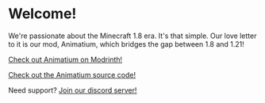 # Welcome!
We're passionate about the Minecraft 1.8 era. It's that simple. Our love letter to it is our mod, Animatium, which bridges the gap between 1.8 and 1.21!

[Check out Animatium on Modrinth!](https://modrinth.com/project/animatium)

[Check out the Animatium source code!](https://github.com/Legacy-Visuals-Project/Animatium)

Need support? [Join our discord server!](https://discord.gg/U48eDmst68)
